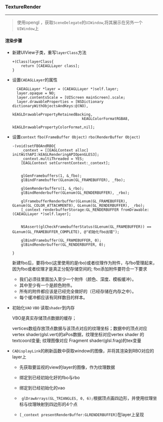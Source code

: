 ### TextureRender

-----

> 使用opengl ，获取`SceneDelegate`的`UIWindow`,将其展示在另外一个`UIWindow`上

#### 渲染步骤

- 新建UIView子类，重写`layerClass`方法

  ```o
  +(Class)layerClass{
      return [CAEAGLLayer class];
  }
  ```

- 设置`CAEAGLLayer`的属性

  ```ob
    CAEAGLLayer *layer = (CAEAGLLayer *)self.layer;
    layer.opaque = NO;
    layer.contentsScale = [UIScreen mainScreen].scale;
    layer.drawableProperties = [NSDictionary dictionaryWithObjectsAndKeys:@(NO),
                                  kEAGLDrawablePropertyRetainedBacking,
                                  kEAGLColorFormatRGBA8,
                                  kEAGLDrawablePropertyColorFormat,nil];
  ```

- 设置`context` `fbo(FrameBuffer Object)` `rbo(RenderBuffer Object)`

  ```ob
  -(void)setFBOAndRBO{
      _context = [[EAGLContext alloc] initWithAPI:kEAGLRenderingAPIOpenGLES3];
      _context.multiThreaded = YES;
      [EAGLContext setCurrentContext:_context];
      
      
      glGenFramebuffers(1, &_fbo);
      glBindFramebuffer(GLenum(GL_FRAMEBUFFER), _fbo);
      
      glGenRenderbuffers(1, &_rbo);
      glBindRenderbuffer(GLenum(GL_RENDERBUFFER), _rbo);
      
      glFramebufferRenderbuffer(GLenum(GL_FRAMEBUFFER), GLenum(GL_COLOR_ATTACHMENT0), GLenum(GL_RENDERBUFFER), _rbo);
      [_context renderbufferStorage:GL_RENDERBUFFER fromDrawable:(CAEAGLLayer *)self.layer];
      
      
      NSAssert(glCheckFramebufferStatus(GLenum(GL_FRAMEBUFFER)) == GLenum(GL_FRAMEBUFFER_COMPLETE), @"初始化fbo出错");
      
      glBindFramebuffer(GL_FRAMEBUFFER, 0);
      glBindRenderbuffer(GL_RENDERBUFFER, 0);
      
  }
  ```

  新建fbo后，要将rbo(这里使用的是rbo)或者纹理作为附件，与fbo管理起来， 因为fbo或者纹理才是真正分配存储空间的; fbo添加附件要符合一下要求

  - 我们必须往里面加入至少一个附件（颜色、深度、模板缓冲）。
  - 其中至少有一个是颜色附件。
  - 所有的附件都应该是已经完全做好的（已经存储在内存之中）。
  - 每个缓冲都应该有同样数目的样本。

- 初始化`VAO` `VBO`  读取`shader`到内存

  VBO是真实存储顶点数据的缓存；

  vertices数组存放顶点数据与该顶点对应的纹理坐标；数据中的顶点对应vertex shader(glsl.vert)的aPos数据，纹理坐标对应vertex shader 的textcoord变量; 纹理图像对应 Fragment shader(glsl.frag)的tex变量

- `CADisplayLink`的刷新函数中获取window的图像，并将其渲染到RBO对应的layer上

  - 先获取要监视的view的layer的图像，作为纹理数据

  - 绑定到已经初始化好的fbo与rbo

  - 绑定到已经初始化的vao

  - ` glDrawArrays(GL_TRIANGLES, 0, 6);`根据顶点画四边形，并使用纹理坐标与纹理映射到四边形的4个点

  - `[_context presentRenderBuffer:GLRENDERBUFFER]`在layer上呈现

    

    

